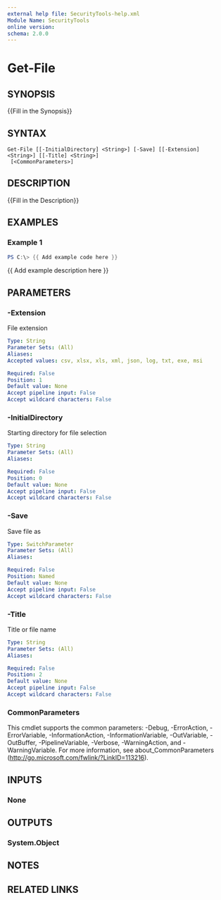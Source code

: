 ```yaml
---
external help file: SecurityTools-help.xml
Module Name: SecurityTools
online version:
schema: 2.0.0
---
```


# Get-File

## SYNOPSIS
{{Fill in the Synopsis}}

## SYNTAX

```
Get-File [[-InitialDirectory] <String>] [-Save] [[-Extension] <String>] [[-Title] <String>]
 [<CommonParameters>]
```

## DESCRIPTION
{{Fill in the Description}}

## EXAMPLES

### Example 1
```powershell
PS C:\> {{ Add example code here }}
```

{{ Add example description here }}

## PARAMETERS

### -Extension
File extension

```yaml
Type: String
Parameter Sets: (All)
Aliases:
Accepted values: csv, xlsx, xls, xml, json, log, txt, exe, msi

Required: False
Position: 1
Default value: None
Accept pipeline input: False
Accept wildcard characters: False
```

### -InitialDirectory
Starting directory for file selection

```yaml
Type: String
Parameter Sets: (All)
Aliases:

Required: False
Position: 0
Default value: None
Accept pipeline input: False
Accept wildcard characters: False
```

### -Save
Save file as

```yaml
Type: SwitchParameter
Parameter Sets: (All)
Aliases:

Required: False
Position: Named
Default value: None
Accept pipeline input: False
Accept wildcard characters: False
```

### -Title
Title or file name

```yaml
Type: String
Parameter Sets: (All)
Aliases:

Required: False
Position: 2
Default value: None
Accept pipeline input: False
Accept wildcard characters: False
```

### CommonParameters
This cmdlet supports the common parameters: -Debug, -ErrorAction, -ErrorVariable, -InformationAction, -InformationVariable, -OutVariable, -OutBuffer, -PipelineVariable, -Verbose, -WarningAction, and -WarningVariable.
For more information, see about_CommonParameters (http://go.microsoft.com/fwlink/?LinkID=113216).

## INPUTS

### None

## OUTPUTS

### System.Object
## NOTES

## RELATED LINKS
